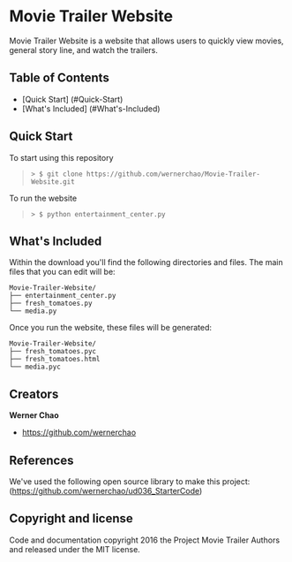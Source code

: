 # Movie Trailer Website

Movie Trailer Website is a website that allows users to quickly 
view movies, general story line, and watch the trailers.

## Table of Contents
- [Quick Start] (#Quick-Start)
- [What's Included] (#What's-Included)

## Quick Start

To start using this repository

>  ```> $ git clone https://github.com/wernerchao/Movie-Trailer-Website.git```

To run the website

> ```> $ python entertainment_center.py```

## What's Included

Within the download you'll find the following directories and files. 
The main files that you can edit will be:

```
Movie-Trailer-Website/
├── entertainment_center.py
├── fresh_tomatoes.py
└── media.py 
```

Once you run the website, these files will be generated:

```
Movie-Trailer-Website/
├── fresh_tomatoes.pyc
├── fresh_tomatoes.html
└── media.pyc 
```

## Creators

**Werner Chao**

- <https://github.com/wernerchao>

## References

We've used the following open source library to make this project:
(https://github.com/wernerchao/ud036_StarterCode) 

## Copyright and license

Code and documentation copyright 2016 the Project Movie Trailer
Authors and released under the MIT license.

